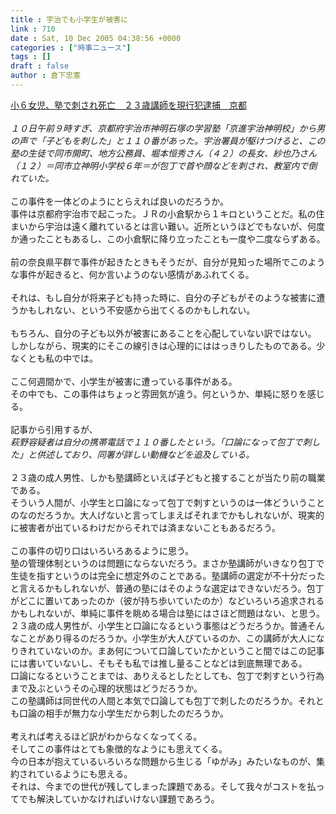 ```yaml
---
title : 宇治でも小学生が被害に
link : 710
date : Sat, 10 Dec 2005 04:38:56 +0000
categories : ["時事ニュース"]
tags : []
draft : false
author : 倉下忠憲
---
```


<A HREF="http://www.sankei.co.jp/news/051210/sha050.htm" TARGET="_blank">小６女児、塾で刺され死亡　２３歳講師を現行犯逮捕　京都</A> <BR><BR><I>１０日午前９時すぎ、京都府宇治市神明石塚の学習塾「京進宇治神明校」から男の声で「子どもを刺した」と１１０番があった。宇治署員が駆けつけると、この塾の生徒で同市開町、地方公務員、堀本恒秀さん（４２）の長女、紗也乃さん（１２）＝同市立神明小学校６年＝が包丁で首や顔などを刺され、教室内で倒れていた。</I><BR><BR>この事件を一体どのようにとらえれば良いのだろうか。<BR>事件は京都府宇治市で起こった。ＪＲの小倉駅から１キロということだ。私の住まいから宇治は遠く離れているとは言い難い。近所というほどでもないが、何度か通ったこともあるし、この小倉駅に降り立ったことも一度や二度ならずある。<BR><BR>前の奈良県平群で事件が起きたときもそうだが、自分が見知った場所でこのような事件が起きると、何か言いようのない感情があふれてくる。<BR><BR>それは、もし自分が将来子ども持った時に、自分の子どもがそのような被害に遭うかもしれない、という不安感から出てくるのかもしれない。<BR><BR>もちろん、自分の子ども以外が被害にあることを心配していない訳ではない。<BR>しかしながら、現実的にそこの線引きは心理的にははっきりしたものである。少なくとも私の中では。<BR><BR>ここ何週間かで、小学生が被害に遭っている事件がある。<BR>その中でも、この事件はちょっと雰囲気が違う。何というか、単純に怒りを感じる。<BR><BR>記事から引用するが、<BR><I>萩野容疑者は自分の携帯電話で１１０番したという。「口論になって包丁で刺した」と供述しており、同署が詳しい動機などを追及している。</I><BR><BR>２３歳の成人男性、しかも塾講師といえば子どもと接することが当たり前の職業である。<BR>そういう人間が、小学生と口論になって包丁で刺すというのは一体どういうことのなのだろうか。大人げないと言ってしまえばそれまでかもしれないが、現実的に被害者が出ているわけだからそれでは済まないこともあるだろう。<BR><BR>この事件の切り口はいろいろあるように思う。<BR>塾の管理体制というのは問題にならないだろう。まさか塾講師がいきなり包丁で生徒を指すというのは完全に想定外のことである。塾講師の選定が不十分だったと言えるかもしれないが、普通の塾にはそのような選定はできないだろう。包丁がどこに置いてあったのか（彼が持ち歩いていたのか）などいろいろ追求されるかもしれないが、単純に事件を眺める場合は塾にはさほど問題はない、と思う。<BR>２３歳の成人男性が、小学生と口論になるという事態はどうだろうか。普通そんなことがあり得るのだろうか。小学生が大人びているのか、この講師が大人になりきれていないのか。まあ何について口論していたかということ間ではこの記事には書いていないし、そもそも私では推し量ることなどは到底無理である。<BR>口論になるということまでは、ありえるとしたとしても、包丁で刺すという行為まで及ぶというその心理的状態はどうだろうか。<BR>この塾講師は同世代の人間と本気で口論しても包丁で刺したのだろうか。それとも口論の相手が無力な小学生だから刺したのだろうか。<BR><BR>考えれば考えるほど訳がわからなくなってくる。<BR>そしてこの事件はとても象徴的なようにも思えてくる。<BR>今の日本が抱えているいろいろな問題から生じる「ゆがみ」みたいなものが、集約されているようにも思える。<BR>それは、今までの世代が残してしまった課題である。そして我々がコストを払ってでも解決していかなければいけない課題であろう。<br><br>
